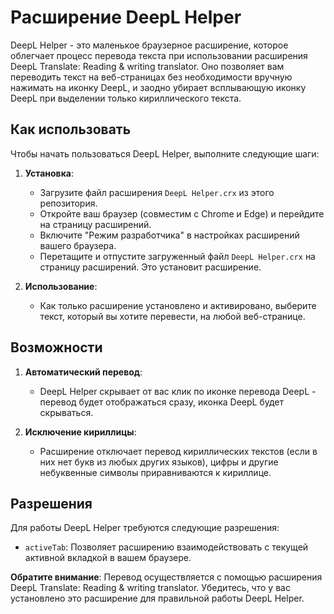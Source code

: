 # Расширение DeepL Helper

DeepL Helper - это маленькое браузерное расширение, которое облегчает процесс перевода текста при использовании расширения DeepL Translate: Reading & writing translator. Оно позволяет вам переводить текст на веб-страницах без необходимости вручную нажимать на иконку DeepL, и заодно убирает всплывающую иконку DeepL при выделении только кириллического текста.

## Как использовать

Чтобы начать пользоваться DeepL Helper, выполните следующие шаги:

1. **Установка**:
   - Загрузите файл расширения `DeepL Helper.crx` из этого репозитория.
   - Откройте ваш браузер (совместим с Chrome и Edge) и перейдите на страницу расширений.
   - Включите "Режим разработчика" в настройках расширений вашего браузера.
   - Перетащите и отпустите загруженный файл `DeepL Helper.crx` на страницу расширений. Это установит расширение.

2. **Использование**:
   - Как только расширение установлено и активировано, выберите текст, который вы хотите перевести, на любой веб-странице.

## Возможности

1. **Автоматический перевод**:
   - DeepL Helper скрывает от вас клик по иконке перевода DeepL - перевод будет отображаться сразу, иконка DeepL будет скрываться.

2. **Исключение кириллицы**:
   - Расширение отключает перевод кириллических текстов (если в них нет букв из любых других языков), цифры и другие небуквенные символы приравниваются к кириллице.

## Разрешения

Для работы DeepL Helper требуются следующие разрешения:

- `activeTab`: Позволяет расширению взаимодействовать с текущей активной вкладкой в вашем браузере.

**Обратите внимание**: Перевод осуществляется с помощью расширения DeepL Translate: Reading & writing translator. Убедитесь, что у вас установлено это расширение для правильной работы DeepL Helper.
